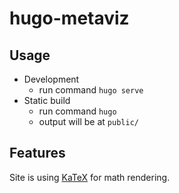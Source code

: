 # hugo-metaviz


## Usage

- Development
  - run command `hugo serve`
- Static build
  - run command `hugo`
  - output will be at `public/`


## Features

Site is using [KaTeX](https://katex.org/docs/autorender.html) for math rendering.
